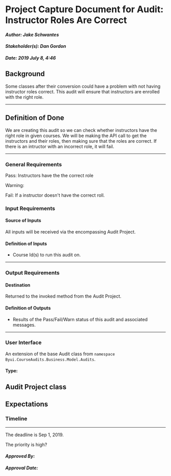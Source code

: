 # Project Capture Document for Audit: Instructor Roles Are Correct
#### *Author: Jake Schwantes*
#### *Stakeholder(s): Dan Gordon*
#### *Date: 2019 July 8, 4:46*
## Background

Some classes after their conversion could have a problem with not having instructor roles correct. This audit will ensure that instructors are enrolled with the right role. 

-----

## Definition of Done

We are creating this audit so we can check whether instructors have the right role in given courses. We will be making the API call to get the instructors and their roles, then making sure that the roles are correct. If there is an intructor with an incorrect role, it will fail.

-----

### General Requirements
<!-- What counts as pass/fail/warn? -->
Pass: Instructors have the the correct role

Warning:

Fail: If a instructor doesn't have the correct roll.
### Input Requirements
#### Source of Inputs
All inputs will be received via the encompassing Audit Project.
#### Definition of Inputs
<!-- TBD: do not fill out just yet -->
- Course Id(s) to run this audit on.
---
### Output Requirements
#### Destination
Returned to the invoked method from the Audit Project.
#### Definition of Outputs
<!-- TBD: do not fill out just yet -->
- Results of the Pass/Fail/Warn status of this audit and associated messages.
---
### User Interface
An extension of the base Audit class from `namespace Byui.CourseAudits.Business.Model.Audits`.
#### Type:
Audit Project class
-----
## Expectations
### Timeline
<!-- What is the deadline? 2019 Sep 1? -->
<!-- What priority is this audit? -->
-----
The deadline is Sep 1, 2019.

The priority is high?
#### *Approved By:* 
#### *Approval Date:*
